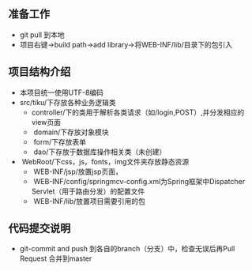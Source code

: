 ## 准备工作 
* git pull 到本地
* 项目右键->build path->add library->将WEB-INF/lib/目录下的包引入

## 项目结构介绍  
* 本项目统一使用UTF-8编码
* src/tiku/下存放各种业务逻辑类
  *  controller/下的类用于解析各类请求（如/login,POST）,并分发相应的view页面
  *  domain/下存放对象模块
  *  form/下存放表单
  *  dao/下存放于数据库操作相关类（未创建）
*  WebRoot/下css，js，fonts，img文件夹存放静态资源
    *  WEB-INF/jsp/放置jsp页面，
    *  WEB-INF/config/springmcv-config.xml为Spring框架中Dispatcher Servlet（用于路由分发）的配置文件
    *  WEB-INF/lib/放置项目需要引用的包

## 代码提交说明
* git-commit and push 到各自的branch（分支）中，检查无误后再Pull Request 合并到master
